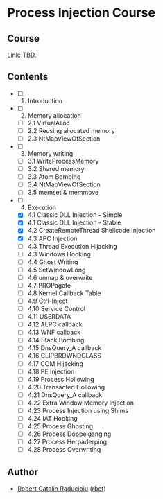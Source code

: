 # Process Injection Course

## Course

Link: TBD.

## Contents

- [ ] 1. Introduction
- [ ] 2. Memory allocation
  - [ ] 2.1 VirtualAlloc
  - [ ] 2.2 Reusing allocated memory
  - [ ] 2.3 NtMapViewOfSection
- [ ] 3. Memory writing
  - [ ] 3.1 WriteProcessMemory
  - [ ] 3.2 Shared memory
  - [ ] 3.3 Atom Bombing
  - [ ] 3.4 NtMapViewOfSection
  - [ ] 3.5 memset & memmove
- [ ] 4. Execution
  - [x] 4.1 Classic DLL Injection - Simple
  - [x] 4.1 Classic DLL Injection - Stable
  - [x] 4.2 CreateRemoteThread Shellcode Injection
  - [x] 4.3 APC Injection
  - [ ] 4.3 Thread Execution Hijacking
  - [ ] 4.3 Windows Hooking
  - [ ] 4.4 Ghost Writing
  - [ ] 4.5 SetWindowLong
  - [ ] 4.6 unmap & overwrite
  - [ ] 4.7 PROPagate
  - [ ] 4.8 Kernel Callback Table
  - [ ] 4.9 Ctrl-Inject
  - [ ] 4.10 Service Control
  - [ ] 4.11 USERDATA
  - [ ] 4.12 ALPC callback
  - [ ] 4.13 WNF callback
  - [ ] 4.14 Stack Bombing
  - [ ] 4.15 DnsQuery_A callback
  - [ ] 4.16 CLIPBRDWNDCLASS
  - [ ] 4.17 COM Hijacking
  - [ ] 4.18 PE Injection
  - [ ] 4.19 Process Hollowing
  - [ ] 4.20 Transacted Hollowing
  - [ ] 4.21 DnsQuery_A callback
  - [ ] 4.22 Extra Window Memory Injection
  - [ ] 4.23 Process Injection using Shims
  - [ ] 4.24 IAT Hooking
  - [ ] 4.25 Process Ghosting
  - [ ] 4.26 Process Doppelganging
  - [ ] 4.27 Process Herpaderping
  - [ ] 4.28 Process Overwriting

## Author

- [Robert Catalin Raducioiu](https://www.linkedin.com/in/rbct/) ([rbct](https://rbct.it))
